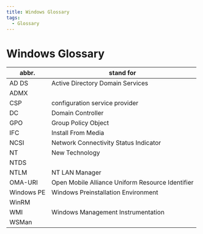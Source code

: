 ```yaml
---
title: Windows Glossary
tags:
  - Glossary
---
```


# Windows Glossary

| abbr.      | stand for                                        |
| ---------- | ------------------------------------------------ |
| AD DS      | Active Directory Domain Services                 |
| ADMX       |
| CSP        | configuration service provider                   |
| DC         | Domain Controller                                |
| GPO        | Group Policy Object                              |
| IFC        | Install From Media                               |
| NCSI       | Network Connectivity Status Indicator            |
| NT         | New Technology                                   |
| NTDS       |
| NTLM       | NT LAN Manager                                   |
| OMA-URI    | Open Mobile Alliance Uniform Resource Identifier |
| Windows PE | Windows Preinstallation Environment              |
| WinRM      |
| WMI        | Windows Management Instrumentation               |
| WSMan      |
